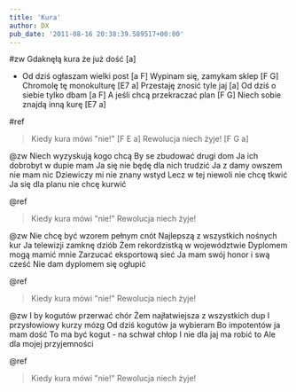 ```yaml
---
title: 'Kura'
author: DX
pub_date: '2011-08-16 20:38:39.589517+00:00'
---
```


#zw
Gdaknęłą kura że już dość [a]
- Od dziś ogłaszam wielki post [a F]
Wypinam się, zamykam sklep [F G]
Chromolę tę monokulturę [E7 a]
Przestaję znosić tyle jaj [a]
Od dziś o siebie tylko dbam [a F]
A jeśli chcą przekraczać plan [F G]
Niech sobie znajdą inną kurę [E7 a]

#ref
>Kiedy kura mówi "nie!" [F E a]
>Rewolucja niech żyje! [F G a]

@zw
Niech wyzyskują kogo chcą 
By se zbudować drugi dom 
Ja ich dobrobyt w dupie mam 
Ja się nie będę dla nich trudzić 
Ja z damy owszem nie mam nic 
Dziewiczy mi nie znany wstyd 
Lecz w tej niewoli nie chcę tkwić
Ja się dla planu nie chcę kurwić 

@ref
>Kiedy kura mówi "nie!"
>Rewolucja niech żyje!

@zw
Nie chcę być wzorem pełnym cnót 
Najlepszą z wszystkich nośnych kur 
Ja telewizji zamknę dziób 
Żem rekordzistką w województwie 
Dyplomem mogą mamić mnie 
Zarzucać eksportową sieć 
Ja mam swój honor i swą cześć 
Nie dam dyplomem się ogłupić 

@ref
>Kiedy kura mówi "nie!"
>Rewolucja niech żyje!

@zw
I by kogutów przerwać chór 
Żem najłatwiejsza z wszystkich dup 
I przysłowiowy kurzy mózg 
Od dziś kogutów ja wybieram 
Bo impotentów ja mam dość 
To ma być kogut - na schwał chłop
I nie dla jaj ma robić to
Ale dla mojej przyjemności

@ref
>Kiedy kura mówi "nie!"
>Rewolucja niech żyje!